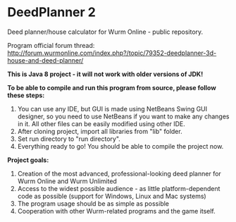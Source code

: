 DeedPlanner 2
============

Deed planner/house calculator for Wurm Online - public repository.

Program official forum thread: http://forum.wurmonline.com/index.php?/topic/79352-deedplanner-3d-house-and-deed-planner/

<b>This is Java 8 project - it will not work with older versions of JDK!</b>

<b>To be able to compile and run this program from source, please follow these steps:</b><br>
1. You can use any IDE, but GUI is made using NetBeans Swing GUI designer, so you need to use NetBeans if you want to make any changes in it. All other files can be easily modified using other IDE.<br>
2. After cloning project, import all libraries from "lib" folder.<br>
3. Set run directory to "run directory".<br>
4. Everything ready to go! You should be able to compile the project now.<br>

<b>Project goals:</b><br>
1. Creation of the most advanced, professional-looking deed planner for Wurm Online and Wurm Unlimited<br>
2. Access to the widest possible audience - as little platform-dependent code as possible (support for Windows, Linux and Mac systems)<br>
3. The program usage should be as simple as possible<br>
4. Cooperation with other Wurm-related programs and the game itself.
